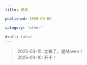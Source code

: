 ```yaml
---
title: 说说

published: 1999-09-09

category: 'other'

draft: false 
---
```


> 2025-03-15: 太棒了，是Maven！   
> 2025-03-10: 开干！
